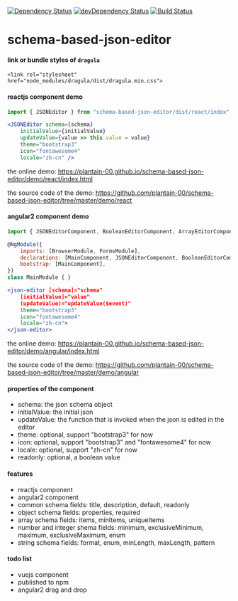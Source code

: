 [![Dependency Status](https://david-dm.org/plantain-00/schema-based-json-editor.svg)](https://david-dm.org/plantain-00/schema-based-json-editor)
[![devDependency Status](https://david-dm.org/plantain-00/schema-based-json-editor/dev-status.svg)](https://david-dm.org/plantain-00/schema-based-json-editor#info=devDependencies)
[![Build Status](https://travis-ci.org/plantain-00/schema-based-json-editor.svg?branch=master)](https://travis-ci.org/plantain-00/schema-based-json-editor)

# schema-based-json-editor

#### link or bundle styles of `dragula`

```
<link rel="stylesheet" href="node_modules/dragula/dist/dragula.min.css">
```

#### reactjs component demo

```js
import { JSONEditor } from "schema-based-json-editor/dist/react/index";
```

```jsx
<JSONEditor schema={schema}
    initialValue={initialValue}
    updateValue={value => this.value = value}
    theme="bootstrap3"
    icon="fontawesome4"
    locale="zh-cn" />
```

the online demo: https://plantain-00.github.io/schema-based-json-editor/demo/react/index.html

the source code of the demo: https://github.com/plantain-00/schema-based-json-editor/tree/master/demo/react

#### angular2 component demo

```js
import { JSONEditorComponent, BooleanEditorComponent, ArrayEditorComponent, EditorComponent, NullEditorComponent, NumberEditorComponent, ObjectEditorComponent, StringEditorComponent, TitleEditorComponent, IconComponent } from "schema-based-json-editor/dist/angular/index";

@NgModule({
    imports: [BrowserModule, FormsModule],
    declarations: [MainComponent, JSONEditorComponent, BooleanEditorComponent, ArrayEditorComponent, EditorComponent, NullEditorComponent, NumberEditorComponent, ObjectEditorComponent, StringEditorComponent, TitleEditorComponent, IconComponent],
    bootstrap: [MainComponent],
})
class MainModule { }
```

```jsx
<json-editor [schema]="schema"
    [initialValue]="value"
    (updateValue)="updateValue($event)"
    theme="bootstrap3"
    icon="fontawesome4"
    locale="zh-cn">
</json-editor>
```

the online demo: https://plantain-00.github.io/schema-based-json-editor/demo/angular/index.html

the source code of the demo: https://github.com/plantain-00/schema-based-json-editor/tree/master/demo/angular

#### properties of the component

+ schema: the json schema object
+ initialValue: the initial json
+ updateValue: the function that is invoked when the json is edited in the editor
+ theme: optional, support "bootstrap3" for now
+ icon: optional, support "bootstrap3" and "fontawesome4" for now
+ locale: optional, support "zh-cn" for now
+ readonly: optional, a boolean value

#### features

+ reactjs component
+ angular2 component
+ common schema fields: title, description, default, readonly
+ object schema fields: properties, required
+ array schema fields: items, minItems, uniqueItems
+ number and integer shema fields: minimum, exclusiveMinimum, maximum, exclusiveMaximum, enum
+ string schema fields: format, enum, minLength, maxLength, pattern

#### todo list

+ vuejs component
+ published to npm
+ angular2 drag and drop
